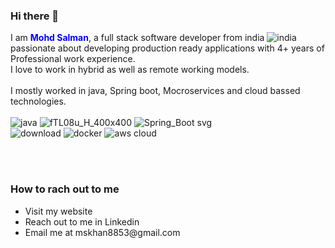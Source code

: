 ### Hi there 👋
I am <b style="color:blue;">Mohd Salman</b>, a full stack software developer from india ![india](https://github.com/Salman8853/Salman8853/assets/35671846/f3d19b77-ba79-43d8-b7a9-f5d51d8c2c48) passionate about developing production ready applications with 4+ years of Professional work experience.</br>
I love to work in hybrid as well as remote working models.</br></br>
I mostly worked in java, Spring boot, Mocroservices and cloud bassed technologies.<br><br>
![java](https://github.com/Salman8853/Salman8853/assets/35671846/d0ac7b07-b6f5-49e2-8d46-e2e4f8f35659)  ![fTL08u_H_400x400](https://github.com/Salman8853/Salman8853/assets/35671846/eb027434-76cc-43b2-83ed-71187bb7b8c7)  ![Spring_Boot svg](https://github.com/Salman8853/Salman8853/assets/35671846/be04180b-914e-40da-a309-b1836d0e5e83) <br>
![download](https://github.com/Salman8853/Salman8853/assets/35671846/34224939-951c-47c3-bef6-872c92958923)  ![docker](https://github.com/Salman8853/Salman8853/assets/35671846/74d4ba35-5301-4391-a155-0aa6b4e59bb8)
![aws cloud](https://github.com/Salman8853/Salman8853/assets/35671846/1b9f1e9e-463f-4337-973b-5407e86bdc9b)

<br>  <br> 

<h3>How to rach out to me</h3>
 <ul>
    <li>Visit my <a  style="text-decoration:none" href="https://codeadiction.com">website</a></li>
    <li>Reach out to me in <a style="text-decoration:none" href="https://www.linkedin.com/in/mohd-salman-420895141/"> Linkedin </a></li>
    <li>Email me at mskhan8853@gmail.com</li>
  </ul>













<!--
**Salman8853/Salman8853** is a ✨ _special_ ✨ repository because its `README.md` (this file) appears on your GitHub profile.

Here are some ideas to get you started:

- 🔭![logo-title-opengraph](https://github.com/Salman8853/Salman8853/assets/35671846/62d4b3ed-34bd-4ced-a177-4b2e75649079)
![1_doAg1_fMQKWFoub-6gwUiQ](https://github.com/Salman8853/Salman8853/assets/35671846/5b23010c-0765-497c-9970-f3c62d3cf5ae)
![logo-title-opengraph](https://github.com/Salman8853/Salman8853/assets/35671846/b896e3fc-a272-49f9-8d05-6c7329f35d23)
 I’m currently working on ...
- 🌱 I’m currently learning ...
- 👯 I’m looking to collaborate on ...
- 🤔 I’m looking for help with ...
- 💬 Ask me about ...
- 📫 How to reach me: ...
- 😄 Pronouns: ...
- ⚡ Fun fact: ...
-->
